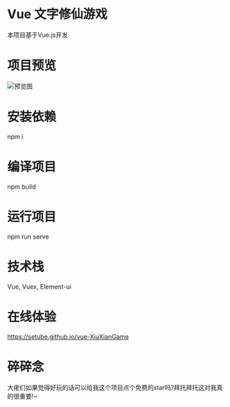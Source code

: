 # Vue 文字修仙游戏
本项目基于Vue.js开发

# 项目预览
![预览图](https://i0.hdslb.com/bfs/article/e2112cacef0826010a661564775aa66a8941412.png@1e_1c.webp)

# 安装依赖
npm i

# 编译项目
npm build

# 运行项目
npm run serve

# 技术栈
Vue, Vuex, Element-ui

# 在线体验
https://setube.github.io/vue-XiuXianGame

# 碎碎念
大佬们如果觉得好玩的话可以给我这个项目点个免费的star吗?拜托拜托这对我真的很重要!~
